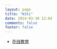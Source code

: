 ```yaml
---
layout: page
title: "Wiki"
date: 2014-03-30 12:04
comments: false
footer: false
---
```


* [在线教育](/wiki/online_edu)